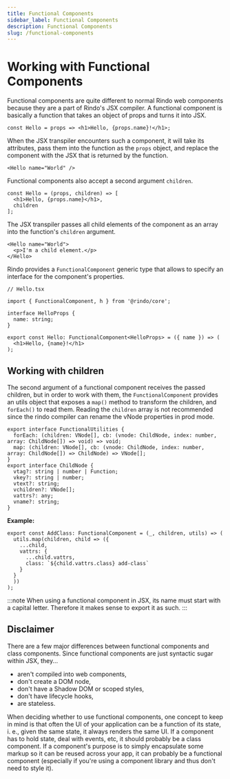 ```yaml
---
title: Functional Components
sidebar_label: Functional Components
description: Functional Components
slug: /functional-components
---
```


# Working with Functional Components

Functional components are quite different to normal Rindo web components because they are a part of Rindo's JSX compiler. A functional component is basically a function that takes an object of props and turns it into JSX.

```tsx
const Hello = props => <h1>Hello, {props.name}!</h1>;
```

When the JSX transpiler encounters such a component, it will take its attributes, pass them into the function as the `props` object, and replace the component with the JSX that is returned by the function.

```tsx
<Hello name="World" />
```

Functional components also accept a second argument `children`.

```tsx
const Hello = (props, children) => [
  <h1>Hello, {props.name}</h1>,
  children
];
```

The JSX transpiler passes all child elements of the component as an array into the function's `children` argument.

```tsx
<Hello name="World">
  <p>I'm a child element.</p>
</Hello>
```

Rindo provides a `FunctionalComponent` generic type that allows to specify an interface for the component's properties.

```tsx
// Hello.tsx

import { FunctionalComponent, h } from '@rindo/core';

interface HelloProps {
  name: string;
}

export const Hello: FunctionalComponent<HelloProps> = ({ name }) => (
  <h1>Hello, {name}!</h1>
);
```

## Working with children

The second argument of a functional component receives the passed children, but in order to work with them, the `FunctionalComponent` provides an utils object that exposes a `map()` method to transform the children, and `forEach()` to read them. Reading the `children` array is not recommended since the rindo compiler can rename the vNode properties in prod mode.

```tsx
export interface FunctionalUtilities {
  forEach: (children: VNode[], cb: (vnode: ChildNode, index: number, array: ChildNode[]) => void) => void;
  map: (children: VNode[], cb: (vnode: ChildNode, index: number, array: ChildNode[]) => ChildNode) => VNode[];
}
export interface ChildNode {
  vtag?: string | number | Function;
  vkey?: string | number;
  vtext?: string;
  vchildren?: VNode[];
  vattrs?: any;
  vname?: string;
}
```

**Example:**

```tsx
export const AddClass: FunctionalComponent = (_, children, utils) => (
  utils.map(children, child => ({
    ...child,
    vattrs: {
      ...child.vattrs,
      class: `${child.vattrs.class} add-class`
    }
  }
  ))
);
```

:::note
When using a functional component in JSX, its name must start with a capital letter. Therefore it makes sense to export it as such.
:::


## Disclaimer

There are a few major differences between functional components and class components. Since functional components are just syntactic sugar within JSX, they...

* aren't compiled into web components,
* don't create a DOM node,
* don't have a Shadow DOM or scoped styles,
* don't have lifecycle hooks,
* are stateless.

When deciding whether to use functional components, one concept to keep in mind is that often the UI of your application can be a function of its state, i. e., given the same state, it always renders the same UI. If a component has to hold state, deal with events, etc, it should probably be a class component. If a component's purpose is to simply encapsulate some markup so it can be reused across your app, it can probably be a functional component (especially if you're using a component library and thus don't need to style it).
